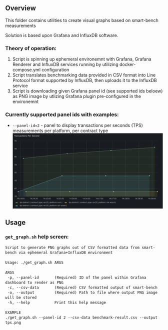## Overview

This folder contains utilities to create visual graphs based on smart-bench measurements

Solution is based upon Grafana and InfluxDB software. 

### Theory of operation:
1. Script is spinning up ephemeral environemnt with Grafana, Grafana Renderer and InfluxDB services running by utilizing docker-compose.yml configuration
2. Script translates benchmarking data provided in CSV format into Line Protocol format supported by InfluxDB, then uploads it to the InfluxDB service
3. Script is downloading given Grafana panel id (see supported ids beloew) as PNG image by utlizing Grafana plugin pre-configured in the environemnt

### Currently supported panel ids with examples:
- `--panel-id=2` - panel to display transactions per seconds (TPS) measurements per platform, per contract type
![Example graphs](./panel_id_2_example.png)

## Usage
### `get_graph.sh` help screen:
```
Script to generate PNG graphs out of CSV formatted data from smart-bench via ephemeral Grafana+InfluxDB environment

Usage: ./get_graph.sh ARGS

ARGS
 -p, --panel-id       (Required) ID of the panel within Grafana dashboard to render as PNG
 -c, --csv-data       (Required) CSV formatted output of smart-bench
 -o, --output         (Required) Path to file where output PNG image will be stored
 -h, --help           Print this help message

EXAMPLE
./get_graph.sh --panel-id 2 --csv-data benchmark-result.csv --output tps.png
```

